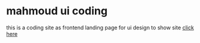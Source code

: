 <h1>mahmoud ui coding</h1>
<p>
  this is a coding site as frontend landing page for ui design  
  to show site <a href="https://sultan-pasha.github.io/mahmoud-design-color-saskehtml" target="_blank">click here </a>
</p>
